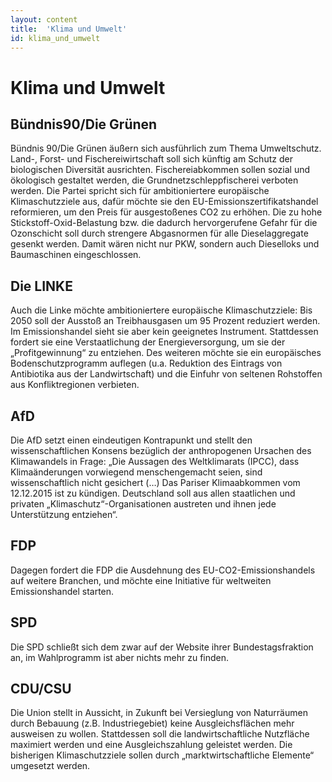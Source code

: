 ```yaml
---
layout: content
title:  'Klima und Umwelt'
id: klima_und_umwelt
---
```


# Klima und Umwelt
## Bündnis90/Die Grünen
Bündnis 90/Die Grünen äußern sich ausführlich zum Thema Umweltschutz. Land-, Forst- und Fischereiwirtschaft soll sich künftig am Schutz der biologischen Diversität ausrichten. Fischereiabkommen sollen sozial und ökologisch gestaltet werden, die Grundnetzschleppfischerei verboten werden. Die Partei spricht sich für ambitioniertere europäische Klimaschutzziele aus, dafür möchte sie den EU-Emissionszertifikatshandel reformieren, um den Preis für ausgestoßenes CO2 zu erhöhen. Die zu hohe Stickstoff-Oxid-Belastung bzw. die dadurch hervorgerufene Gefahr für die Ozonschicht soll durch strengere Abgasnormen für alle Dieselaggregate gesenkt werden. Damit wären nicht nur PKW, sondern auch Dieselloks und Baumaschinen eingeschlossen.
## Die LINKE
Auch die Linke möchte ambitioniertere europäische Klimaschutzziele: Bis 2050 soll der Ausstoß an Treibhausgasen um 95 Prozent reduziert werden. Im Emissionshandel sieht sie aber kein geeignetes Instrument. Stattdessen fordert sie eine Verstaatlichung der Energieversorgung, um sie der „Profitgewinnung“ zu entziehen. Des weiteren möchte sie ein europäisches Bodenschutzprogramm auflegen (u.a. Reduktion des Eintrags von Antibiotika aus der Landwirtschaft) und die Einfuhr von seltenen Rohstoffen aus Konfliktregionen verbieten.
## AfD 
Die AfD setzt einen eindeutigen Kontrapunkt und stellt den wissenschaftlichen Konsens bezüglich der anthropogenen Ursachen des Klimawandels in Frage: „Die Aussagen des Weltklimarats (IPCC), dass Klimaänderungen vorwiegend menschengemacht seien, sind wissenschaftlich nicht gesichert (…) Das Pariser Klimaabkommen vom 12.12.2015 ist zu kündigen. Deutschland soll aus allen staatlichen und privaten „Klimaschutz“-Organisationen austreten und ihnen jede Unterstützung entziehen“.
## FDP
Dagegen fordert die FDP die Ausdehnung des EU-CO2-Emissionshandels auf weitere Branchen, und möchte eine Initiative für weltweiten Emissionshandel starten. 
## SPD 
Die SPD schließt sich dem zwar auf der Website ihrer Bundestagsfraktion an, im Wahlprogramm ist aber nichts mehr zu finden.
## CDU/CSU
Die Union stellt in Aussicht, in Zukunft bei Versieglung von Naturräumen durch Bebauung (z.B. Industriegebiet) keine Ausgleichsflächen mehr ausweisen zu wollen. Stattdessen soll die landwirtschaftliche Nutzfläche maximiert werden und eine Ausgleichszahlung geleistet werden. Die bisherigen Klimaschutzziele sollen durch „marktwirtschaftliche Elemente“ umgesetzt werden.